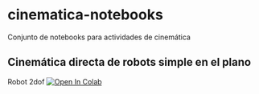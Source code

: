 # cinematica-notebooks
Conjunto de notebooks para actividades de cinemática

## Cinemática directa de robots simple en el plano
Robot 2dof [![Open In Colab](https://colab.research.google.com/assets/colab-badge.svg)](https://colab.research.google.com/github/robotica-cem/cinematica-notebooks/blob/main/cinematica-directa-2d/robot-2dof.ipynb)
